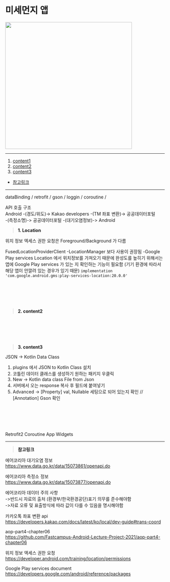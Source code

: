 # 미세먼지 앱

<img src="이미지 주소" height="400"/>

---
1. <a href = "#content1">content1</a></br>
2. <a href = "#content2">content2</a></br>
3. <a href = "#content3">content3</a></br>
* <a href = "#ref">참고링크</a>
---

dataBinding / retrofit / gson / loggin / coroutine / 


API 호출 구조</br>
Android -(경도/위도)-> Kakao developers -(TM 좌표 변환)-> 공공데이터포털</br>
-(측정소명)-> 공공데이터포털 -(대기오염정보)-> Android</br>

><a id = "content1">**1. Location**</a></br>

위치 정보 엑세스 권한 요청은 Foreground/Background 가 다름

FusedLocationProviderClient
-LocationManager 보다 사용이 권장됨
-Google Play services Location 에서 위치정보를 가져오기 때문에 완성도를 높히기 위해서는 앱에 Google Play services 가 있는 지 확인하는 기능이 필요함
(기기 환경에 따라서 해당 앱이 안깔려 있는 경우가 있기 때문)
`implementation 'com.google.android.gms:play-services-location:20.0.0'`







<br></br>
<br></br>

><a id = "content2">**2. content2**</a></br>




<br></br>
<br></br>




><a id = "content3">**3. content3**</a></br>

JSON -> Kotlin Data Class</br>
1. plugins 에서 JSON to Kotlin Class 설치</br>
2. 코틀린 데이터 클래스를 생성하기 원하는 패키지 우클릭</br>
3. New -> Kotlin data class File from Json</br>
4. 서버에서 오는 response 복사 후 필드에 붙여넣기</br>
5. Advanced -> [Property] val, Nullable 세팅으로 되어 있는지 확인 // [Annotation] Gson 확인</br>

<br></br>
<br></br>

Retrofit2
Coroutine
App Widgets


---

><a id = "ref">**참고링크**</a></br>

에어코리아 대기오염 정보</br>
https://www.data.go.kr/data/15073861/openapi.do</br>

에어코리아 측정소 정보</br>
https://www.data.go.kr/data/15073877/openapi.do</br>

에어코리아 데이터 주의 사항</br>
->반드시 자료의 출처 (환경부/한국환경공단)표기 의무를 준수해야함</br>
->자료 오류 및 표출방식에 따라 값이 다를 수 있음을 명시해야함</br>

카카오톡 좌표 변환 api</br>
https://developers.kakao.com/docs/latest/ko/local/dev-guide#trans-coord</br>

aop-part4-chapter06</br>
https://github.com/Fastcampus-Android-Lecture-Project-2021/aop-part4-chapter06</br>

위치 정보 액세스 권한 요청</br>
https://developer.android.com/training/location/permissions</br>

Google Play services document</br>
https://developers.google.com/android/reference/packages</br>